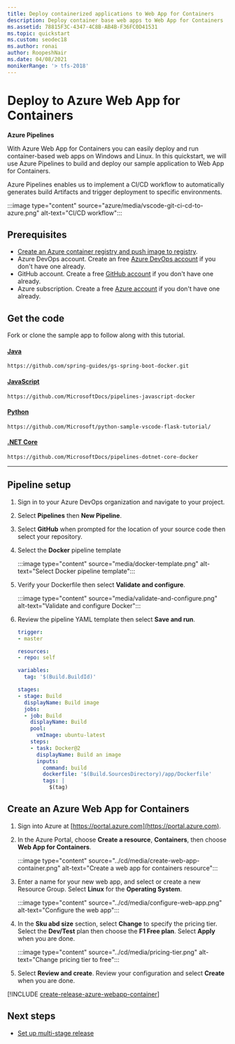 ```yaml
---
title: Deploy containerized applications to Web App for Containers
description: Deploy container base web apps to Web App for Containers
ms.assetid: 78815F3C-4347-4C8B-AB4B-F36FC0D41531
ms.topic: quickstart
ms.custom: seodec18
ms.author: ronai
author: RoopeshNair
ms.date: 04/08/2021
monikerRange: '> tfs-2018'
---
```


# Deploy to Azure Web App for Containers

**Azure Pipelines**

With Azure Web App for Containers you can easily deploy and run container-based web apps on Windows and Linux. In this quickstart, we will use Azure Pipelines to build and deploy our sample application to Web App for Containers.

Azure Pipelines enables us to implement a CI/CD workflow to automatically generates build Artifacts and trigger deployment to specific environments. 

:::image type="content" source="azure/media/vscode-git-ci-cd-to-azure.png" alt-text="CI/CD workflow":::

## Prerequisites

- [Create an Azure container registry and push image to registry](https://docs.microsoft.com/en-us/azure/container-registry/container-registry-get-started-portal).
- Azure DevOps account. Create an free [Azure DevOps account](https://azure.microsoft.com/services/devops/) if you don't have one already.
- GitHub account. Create a free [GitHub account](https://github.com/join) if you don't have one already.
- Azure subscription. Create a free [Azure account](https://azure.microsoft.com/free/) if you don't have one already.

## Get the code

Fork or clone the sample app to follow along with this tutorial.

#### [Java](#tab/java)

```
https://github.com/spring-guides/gs-spring-boot-docker.git
```
#### [JavaScript](#tab/java-script)

```
https://github.com/MicrosoftDocs/pipelines-javascript-docker
```
#### [Python](#tab/python)

```
https://github.com/Microsoft/python-sample-vscode-flask-tutorial/
```
#### [.NET Core](#tab/dotnet-core)

```
https://github.com/MicrosoftDocs/pipelines-dotnet-core-docker
```
* * *

## Pipeline setup

1. Sign in to your Azure DevOps organization and navigate to your project.

1. Select **Pipelines** then **New Pipeline**.

1. Select **GitHub** when prompted for the location of your source code then select your repository.

1. Select the **Docker** pipeline template 

    :::image type="content" source="media/docker-template.png" alt-text="Select Docker pipeline template":::

1. Verify your Dockerfile then select **Validate and configure**.

    :::image type="content" source="media/validate-and-configure.png" alt-text="Validate and configure Docker":::

1. Review the pipeline YAML template then select **Save and run**. 

    ```YAML
    trigger:
    - master
    
    resources:
    - repo: self
    
    variables:
      tag: '$(Build.BuildId)'
    
    stages:
    - stage: Build
      displayName: Build image
      jobs:
      - job: Build
        displayName: Build
        pool:
          vmImage: ubuntu-latest
        steps:
        - task: Docker@2
          displayName: Build an image
          inputs:
            command: build
            dockerfile: '$(Build.SourcesDirectory)/app/Dockerfile'
            tags: |
              $(tag)
    ```

## Create an Azure Web App for Containers

1. Sign into Azure at [https://portal.azure.com](https://portal.azure.com).

1. In the Azure Portal, choose **Create a resource**, **Containers**, then choose **Web App for Containers**. 

    :::image type="content" source="../cd/media/create-web-app-container.png" alt-text="Create a web app for containers resource":::

1. Enter a name for your new web app, and select or create a new Resource Group. Select **Linux** for the **Operating System**.

    :::image type="content" source="../cd/media/configure-web-app.png" alt-text="Configure the web app":::

1. In the **Sku abd size** section, select **Change** to specify the pricing tier. Select the **Dev/Test** plan then choose the **F1 Free plan**. Select **Apply** when you are done.

    :::image type="content" source="../cd/media/pricing-tier.png" alt-text="Change pricing tier to free":::

1. Select **Review and create**. Review your configuration and select **Create** when you are done.


[!INCLUDE [create-release-azure-webapp-container](../includes/create-release-azure-webapp-container.md)]

## Next steps

* [Set up multi-stage release](../../release/define-multistage-release-process.md)
